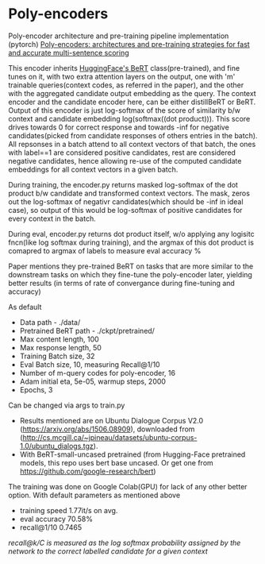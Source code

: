# Poly-encoders
Poly-encoder architecture and pre-training pipeline implementation (pytorch) [Poly-encoders: architectures and pre-training
strategies for fast and accurate multi-sentence scoring](https://arxiv.org/pdf/1905.01969.pdf)

This encoder inherits [HuggingFace's BeRT](https://huggingface.co/transformers/model_doc/bert.html) class(pre-trained), and fine tunes on it, with two extra attention layers on the output, one with 'm' trainable queries(context codes, as referred in  the paper), and the other with the aggregated candidate output embedding as the query. The context encoder and the candidate encoder here, can be either distillBeRT or BeRT. Output of this encoder is just log-softmax of the score of similarity b/w context and candidate embedding log(softmax((dot product))). This score drives towards 0 for correct response and towards -inf for negative candidates(picked from candidate responses of others entries in the batch). All repsonses in a batch attend to all context vectors of that batch, the ones with label==1 are considered positive candidates, rest are considered negative candidates, hence allowing re-use of the computed candidate embeddings for all context vectors in a given batch.

During training, the encoder.py returns masked log-softmax of the dot product b/w candidate and transformed context vectors. The mask, zeros out the log-softmax of negativr candidates(which should be -inf in ideal case), so output of this would be log-softmax of positive candidates for every context in the batch.

During eval, encoder.py returns dot product itself, w/o applying any logisitc fncn(like log softmax during training), and the argmax of this dot product is comapred to argmax of labels to measure eval accuracy %

Paper mentions they pre-trained BeRT on tasks that are more similar to the downstream tasks on which they fine-tune the poly-encoder later, yielding better results (in terms of rate of convergance during fine-tuning and accuracy)

As default
- Data path - ./data/
- Pretrained BeRT path - ./ckpt/pretrained/
- Max content length, 100
- Max response length, 50
- Training Batch size, 32
- Eval Batch size, 10, measuring Recall@1/10
- Number of m-query codes for poly-encoder, 16
- Adam initial eta, 5e-05, warmup steps, 2000
- Epochs, 3

Can be changed via args to train.py


- Results mentioned are on Ubuntu Dialogue Corpus V2.0 (https://arxiv.org/abs/1506.08909), downloaded from (http://cs.mcgill.ca/~jpineau/datasets/ubuntu-corpus-1.0/ubuntu_dialogs.tgz).
- With BeRT-small-uncased pretrained (from Hugging-Face pretrained models, this repo uses bert base uncased. Or get one from https://github.com/google-research/bert)


The training was done on Google Colab(GPU) for lack of any other better option. With default parameters as mentioned above
- training speed 1.77it/s on avg.
- eval accuracy 70.58%
- recall@1/10 0.7465

*recall@k/C is measured as the log softmax probability assigned  by the network to the correct labelled candidate for a given context*
